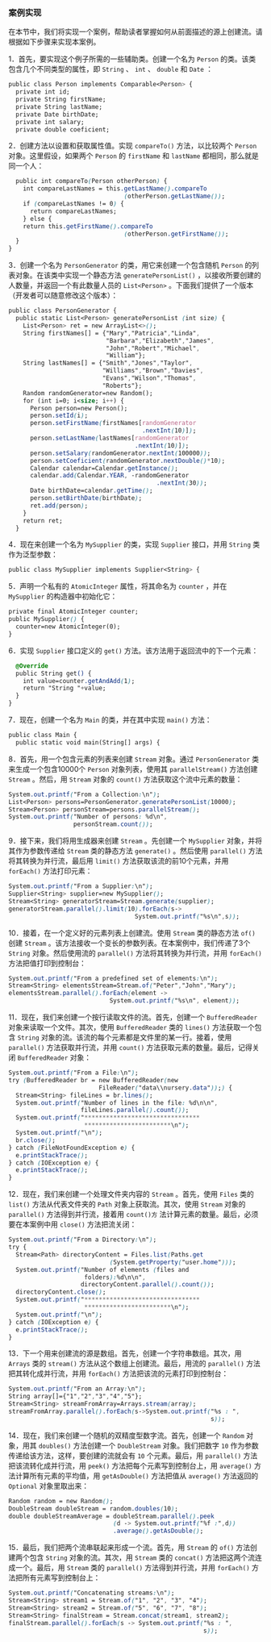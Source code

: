### 案例实现

在本节中，我们将实现一个案例，帮助读者掌握如何从前面描述的源上创建流。请根据如下步骤来实现本案例。

1．首先，要实现这个例子所需的一些辅助类。创建一个名为 `Person` 的类。该类包含几个不同类型的属性，即 `String` 、 `int` 、 `double` 和 `Date` ：

```css
public class Person implements Comparable<Person> {
  private int id;
  private String firstName;
  private String lastName;
  private Date birthDate;
  private int salary;
  private double coeficient;
```

2．创建方法以设置和获取属性值。实现 `compareTo()` 方法，以比较两个 `Person` 对象。这里假设，如果两个 `Person` 的 `firstName` 和 `lastName` 都相同，那么就是同一个人：

```css
  public int compareTo(Person otherPerson) {
    int compareLastNames = this.getLastName().compareTo
                                (otherPerson.getLastName());
    if (compareLastNames != 0) {
      return compareLastNames;
    } else {
    return this.getFirstName().compareTo
                                (otherPerson.getFirstName());
  }
}
```

3．创建一个名为 `PersonGenerator` 的类，用它来创建一个包含随机 `Person` 的列表对象。在该类中实现一个静态方法 `generatePersonList()` ，以接收所要创建的人数量，并返回一个有此数量人员的 `List<Person>` 。下面我们提供了一个版本（开发者可以随意修改这个版本）：

```css
public class PersonGenerator {
  public static List<Person> generatePersonList (int size) {
    List<Person> ret = new ArrayList<>();
    String firstNames[] = {"Mary","Patricia","Linda",
                           "Barbara","Elizabeth","James",
                           "John","Robert","Michael",
                           "William"};
    String lastNames[] = {"Smith","Jones","Taylor",
                          "Williams","Brown","Davies",
                          "Evans","Wilson","Thomas",
                          "Roberts"};
    Random randomGenerator=new Random();
    for (int i=0; i<size; i++) {
      Person person=new Person();
      person.setId(i);
      person.setFirstName(firstNames[randomGenerator
                                     .nextInt(10)]);
      person.setLastName(lastNames[randomGenerator
                                   .nextInt(10)]);
      person.setSalary(randomGenerator.nextInt(100000));
      person.setCoeficient(randomGenerator.nextDouble()*10);
      Calendar calendar=Calendar.getInstance();
      calendar.add(Calendar.YEAR, -randomGenerator
                                         .nextInt(30));
      Date birthDate=calendar.getTime();
      person.setBirthDate(birthDate);
      ret.add(person);
    }
    return ret;
  }
```

4．现在来创建一个名为 `MySupplier` 的类，实现 `Supplier` 接口，并用 `String` 类作为泛型参数：

```css
public class MySupplier implements Supplier<String> {
```

5．声明一个私有的 `AtomicInteger` 属性，将其命名为 `counter` ，并在 `MySupplier` 的构造器中初始化它：

```css
private final AtomicInteger counter;
public MySupplier() {
  counter=new AtomicInteger(0);
}
```

6．实现 `Supplier` 接口定义的 `get()` 方法。该方法用于返回流中的下一个元素：

```css
  @Override
  public String get() {
    int value=counter.getAndAdd(1);
    return "String "+value;
  }
}
```

7．现在，创建一个名为 `Main` 的类，并在其中实现 `main()` 方法：

```css
public class Main {
  public static void main(String[] args) {
```

8．首先，用一个包含元素的列表来创建 `Stream` 对象。通过 `PersonGenerator` 类来生成一个包含10000个 `Person` 对象列表，使用其 `parallelStream()` 方法创建 `Stream` 。然后，用 `Stream` 对象的 `count()` 方法获取这个流中元素的数量：

```css
System.out.printf("From a Collection:\n");
List<Person> persons=PersonGenerator.generatePersonList(10000);
Stream<Person> personStream=persons.parallelStream();
System.out.printf("Number of persons: %d\n",
                  personStream.count());
```

9．接下来，我们将用生成器来创建 `Stream` 。先创建一个 `MySupplier` 对象，并将其作为参数传递给 `Stream` 类的静态方法 `generate()` 。然后使用 `parallel()` 方法将其转换为并行流，最后用 `limit()` 方法获取该流的前10个元素，并用 `forEach()` 方法打印元素：

```css
System.out.printf("From a Supplier:\n");
Supplier<String> supplier=new MySupplier();
Stream<String> generatorStream=Stream.generate(supplier);
generatorStream.parallel().limit(10).forEach(s->
                                   System.out.printf("%s\n",s));
```

10．接着，在一个定义好的元素列表上创建流。使用 `Stream` 类的静态方法 `of()` 创建 `Stream` 。该方法接收一个变长的参数列表。在本案例中，我们传递了3个 `String` 对象。然后使用流的 `parallel()` 方法将其转换为并行流，并用 `forEach()` 方法把值打印到控制台：

```css
System.out.printf("From a predefined set of elements:\n");
Stream<String> elementsStream=Stream.of("Peter","John","Mary");
elementsStream.parallel().forEach(element ->
                            System.out.printf("%s\n", element));
```

11．现在，我们来创建一个按行读取文件的流。首先，创建一个 `BufferedReader` 对象来读取一个文件。其次，使用 `BufferedReader` 类的 `lines()` 方法获取一个包含 `String` 对象的流。该流的每个元素都是文件里的某一行。接着，使用 `parallel()` 方法获取并行流，并用 `count()` 方法获取元素的数量。最后，记得关闭 `BufferedReader` 对象：

```css
System.out.printf("From a File:\n");
try (BufferedReader br = new BufferedReader(new
                         FileReader("data\\nursery.data"));) {
  Stream<String> fileLines = br.lines();
  System.out.printf("Number of lines in the file: %d\n\n",
                    fileLines.parallel().count());
  System.out.printf("********************************
                     ************************\n");
  System.out.printf("\n");
  br.close();
} catch (FileNotFoundException e) {
  e.printStackTrace();
} catch (IOException e) {
  e.printStackTrace();
}
```

12．现在，我们来创建一个处理文件夹内容的 `Stream` 。首先，使用 `Files` 类的 `list()` 方法从代表文件夹的 `Path` 对象上获取流。其次，使用 `Stream` 对象的 `parallel()` 方法得到并行流，接着用 `count()方` 法计算元素的数量。最后，必须要在本案例中用 `close()` 方法把流关闭：

```css
System.out.printf("From a Directory:\n");
try {
  Stream<Path> directoryContent = Files.list(Paths.get
                            (System.getProperty("user.home")));
  System.out.printf("Number of elements (files and
                     folders):%d\n\n",
                    directoryContent.parallel().count());
  directoryContent.close();
  System.out.printf("********************************
                     ************************\n");
  System.out.printf("\n");
} catch (IOException e) {
  e.printStackTrace();
}
```

13．下一个用来创建流的源是数组。首先，创建一个字符串数组。其次，用 `Arrays` 类的 `stream()` 方法从这个数组上创建流。最后，用流的 `parallel()` 方法把其转化成并行流，并用 `forEach()` 方法把该流的元素打印到控制台：

```css
System.out.printf("From an Array:\n");
String array[]={"1","2","3","4","5"};
Stream<String> streamFromArray=Arrays.stream(array);
streamFromArray.parallel().forEach(s->System.out.printf("%s : ",
                                                        s));
```

14．现在，我们来创建一个随机的双精度型数字流。首先，创建一个 `Random` 对象，用其 `doubles()` 方法创建一个 `DoubleStream` 对象。我们把数字 `10` 作为参数传递给该方法，这样，要创建的流就会有 `10` 个元素。最后，用 `parallel()` 方法把该流转化成并行流，用 `peek()` 方法把每个元素写到控制台上，用 `average()` 方法计算所有元素的平均值，用 `getAsDouble()` 方法把值从 `average()` 方法返回的 `Optional` 对象里取出来：

```css
Random random = new Random();
DoubleStream doubleStream = random.doubles(10);
double doubleStreamAverage = doubleStream.parallel().peek
                             (d -> System.out.printf("%f :",d))
                             .average().getAsDouble();
```

15．最后，我们把两个流串联起来形成一个流。首先，用 `Stream` 的 `of()` 方法创建两个包含 `String` 对象的流。其次，用 `Stream` 类的 `concat()` 方法把这两个流连成一个。最后，用 `Stream` 类的 `parallel()` 方法得到并行流，并用 `forEach()` 方法把所有元素写到控制台上：

```css
System.out.printf("Concatenating streams:\n");
Stream<String> stream1 = Stream.of("1", "2", "3", "4");
Stream<String> stream2 = Stream.of("5", "6", "7", "8");
Stream<String> finalStream = Stream.concat(stream1, stream2);
finalStream.parallel().forEach(s -> System.out.printf("%s : ",
                                                      s));
```

